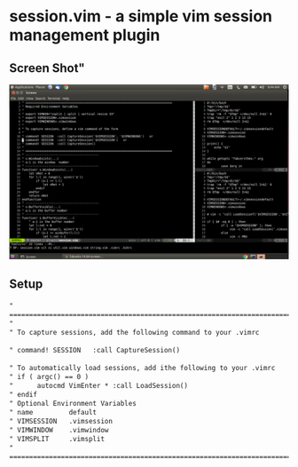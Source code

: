# session.vim - a simple vim session management plugin
## Screen Shot"
![alt text](https://github.com/archernar/vim-session/blob/master/images/session.png)
## Setup
    " ==============================================================================
    "
    " To capture sessions, add the following command to your .vimrc
    
    " command! SESSION   :call CaptureSession()
    
    " To automatically load sessions, add ithe following to your .vimrc
    " if ( argc() == 0 ) 
    "      autocmd VimEnter * :call LoadSession()
    " endif
    " Optional Environment Variables
    " name         default
    " VIMSESSION   .vimsession
    " VIMWINDOW    .vimwindow
    " VIMSPLIT     .vimsplit
    " ==============================================================================
